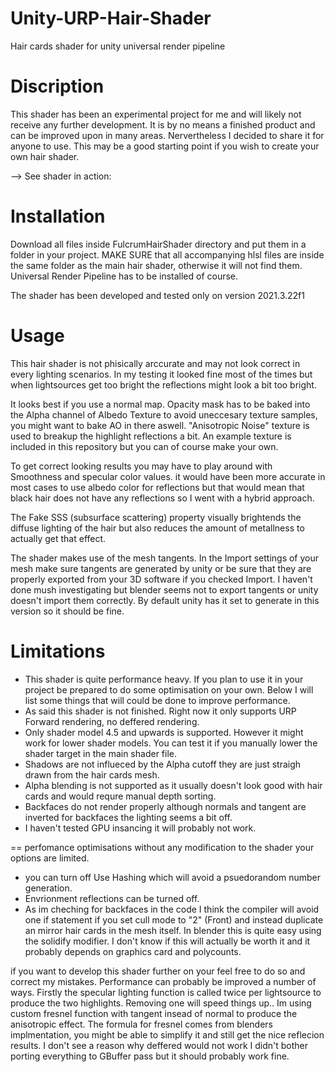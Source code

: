 # Unity-URP-Hair-Shader
Hair cards shader for unity universal render pipeline

# Discription
This shader has been an experimental project for me and will likely not receive any further development.
It is by no means a finished product and can be improved upon in many areas.
Nervertheless I decided to share it for anyone to use. This may be a good starting point if you wish to create your own hair shader.

--> See shader in action:

# Installation
Download all files inside FulcrumHairShader directory and put them in a folder in your project.
MAKE SURE that all accompanying hlsl files are inside the same folder as the main hair shader, otherwise it will not find them.
Universal Render Pipeline has to be installed of course.

The shader has been developed and tested only on version 2021.3.22f1

# Usage
This hair shader is not phisically arccurate and may not look correct in every lighting scenarios.
In my testing it looked fine most of the times but when lightsources get too bright the reflections might look a bit too bright.

It looks best if you use a normal map.
Opacity mask has to be baked into the Alpha channel of Albedo Texture to avoid uneccesary texture samples, you might want to bake AO in there aswell.
"Anisotropic Noise" texture is used to breakup the highlight reflections a bit. An example texture is included in this repository but you can of course make your own.

To get correct looking results you may have to play around with Smoothness and specular color values.
it would have been more accurate in most cases to use albedo color for reflections but that would mean that black hair does not have any reflections so I went with a hybrid approach.

The Fake SSS (subsurface scattering) property visually brightends the diffuse lighting of the hair but also reduces the amount of metallness to actually get that effect.

The shader makes use of the mesh tangents. In the Import settings of your mesh make sure tangents are generated by unity or be sure that they are properly exported from your 3D software if you checked Import.  I haven't done mush investigating but blender seems not to export tangents or unity doesn't import them correctly.
By default unity has it set to generate in this version so it should be fine.


# Limitations
- This shader is quite performance heavy. If you plan to use it in your project be prepared to do some optimisation on your own. Below I will list some things that will could be done to improve performance.
- As said this shader is not finished. Right now it only supports URP Forward rendering, no deffered rendering.
- Only shader model 4.5 and upwards is supported. However it might work for lower shader models. You can test it if you manually lower the shader target in the main    shader file.
- Shadows are not influeced by the Alpha cutoff they are just straigh drawn from the hair cards mesh.
- Alpha blending is not supported as it usually doesn't look good with hair cards and would requre manual depth sorting.
- Backfaces do not render properly although normals and tangent are inverted for backfaces the lighting seems a bit off.
- I haven't tested GPU insancing it will probably not work.

== perfomance optimisations
without any modification to the shader your options are limited.
- you can turn off Use Hashing which will avoid a psuedorandom number generation.
- Envrionment reflections can be turned off.
- As im cheching for backfaces in the code I think the compiler will avoid one if statement if you set cull mode to "2" (Front) and instead duplicate an mirror hair cards in the mesh itself. In blender this is quite easy using the solidify modifier. I don't know if this will actually be worth it and it probably depends on graphics card and polycounts.

if you want to develop this shader further on your feel free to do so and correct my mistakes. 
Performance can probably be improved a number of ways.
Firstly the specular lighting function is called twice per lightsource to produce the two highlights. Removing one will speed things up..
Im using custom fresnel function with tangent insead of normal to produce the anisotropic effect. 
The formula for fresnel comes from blenders implmentation, you might be able to simplify it and still get the nice reflecion results.
I don't see a reason why deffered would not work I didn't bother porting everything to GBuffer pass but it should probably work fine.


